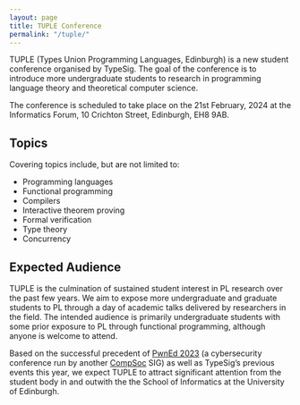 ```yaml
---
layout: page
title: TUPLE Conference
permalink: "/tuple/"
---
```

TUPLE (Types Union Programming Languages, Edinburgh) is a new student conference organised by TypeSig.
The goal of the conference is to introduce more undergraduate students to research in programming language theory and theoretical computer science.

The conference is scheduled to take place on the 21st February, 2024 at the Informatics Forum, 10 Crichton Street, Edinburgh, EH8 9AB.

## Topics
Covering topics include, but are not limited to: 
- Programming languages 
- Functional programming
- Compilers
- Interactive theorem proving
- Formal verification
- Type theory 
- Concurrency

## Expected Audience
TUPLE is the culmination of sustained student interest in PL research over the past few years.
We aim to expose more undergraduate and graduate students to PL through a day of academic talks delivered by researchers in the field.
The intended audience is primarily undergraduate students with some prior exposure to PL through functional programming, although anyone is welcome to attend.

Based on the successful precedent of [PwnEd 2023][pwned] (a cybersecurity conference run by another [CompSoc][compsoc] SIG) as well as TypeSig’s previous events this year, we expect TUPLE to attract significant attention from the student body in and outwith the the School of Informatics at the University of Edinburgh. 

[speaker-interest]: https://forms.gle/o2jFvc4tCThu74127
[compsoc]: https://comp-soc.com
[pwned]:   https://pwned.sigint.mx
